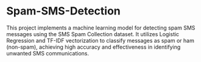 # Spam-SMS-Detection
This project implements a machine learning model for detecting spam SMS messages using the SMS Spam Collection dataset. It utilizes Logistic Regression and TF-IDF vectorization to classify messages as spam or ham (non-spam), achieving high accuracy and effectiveness in identifying unwanted SMS communications.

